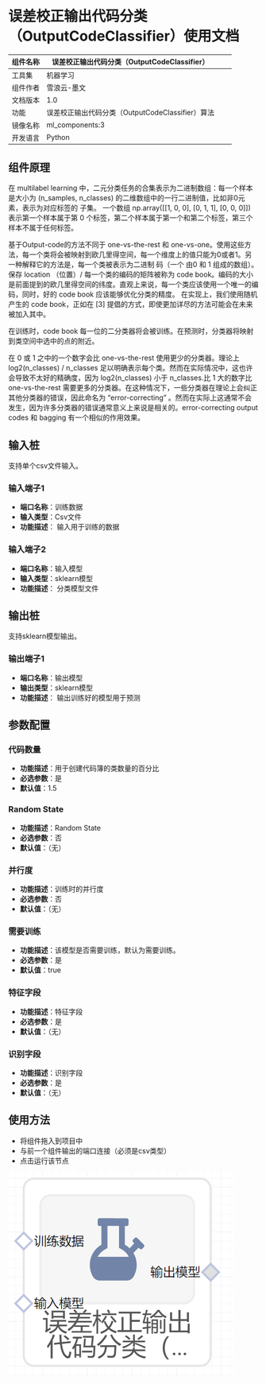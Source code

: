 # 误差校正输出代码分类（OutputCodeClassifier）使用文档
| 组件名称 |误差校正输出代码分类（OutputCodeClassifier）|  |  |
| --- | --- | --- | --- |
| 工具集 | 机器学习 |  |  |
| 组件作者 | 雪浪云-墨文 |  |  |
| 文档版本 | 1.0 |  |  |
| 功能 | 误差校正输出代码分类（OutputCodeClassifier）算法|  |  |
| 镜像名称 | ml_components:3 |  |  |
| 开发语言 | Python |  |  |

## 组件原理
在 multilabel learning 中，二元分类任务的合集表示为二进制数组：每一个样本是大小为 (n_samples, n_classes) 的二维数组中的一行二进制值，比如非0元素，表示为对应标签的 子集。 一个数组 np.array([[1, 0, 0], [0, 1, 1], [0, 0, 0]]) 表示第一个样本属于第 0 个标签，第二个样本属于第一个和第二个标签，第三个样本不属于任何标签。

基于Output-code的方法不同于 one-vs-the-rest 和 one-vs-one。使用这些方法，每一个类将会被映射到欧几里得空间，每一个维度上的值只能为0或者1。另一种解释它的方法是，每一个类被表示为二进制 码（一个 由0 和 1 组成的数组）。保存 location （位置）/ 每一个类的编码的矩阵被称为 code book。编码的大小是前面提到的欧几里得空间的纬度。直观上来说，每一个类应该使用一个唯一的编码，同时，好的 code book 应该能够优化分类的精度。 在实现上，我们使用随机产生的 code book，正如在 [3] 提倡的方式，即使更加详尽的方法可能会在未来被加入其中。

在训练时，code book 每一位的二分类器将会被训练。在预测时，分类器将映射到类空间中选中的点的附近。

在 0 或 1 之中的一个数字会比 one-vs-the-rest 使用更少的分类器。理论上 log2(n_classes) / n_classes 足以明确表示每个类。然而在实际情况中，这也许会导致不太好的精确度，因为 log2(n_classes) 小于 n_classes.比 1 大的数字比 one-vs-the-rest 需要更多的分类器。在这种情况下，一些分类器在理论上会纠正其他分类器的错误，因此命名为 “error-correcting” 。然而在实际上这通常不会发生，因为许多分类器的错误通常意义上来说是相关的。error-correcting output codes 和 bagging 有一个相似的作用效果。


## 输入桩
支持单个csv文件输入。
### 输入端子1

- **端口名称**：训练数据
- **输入类型**：Csv文件
- **功能描述**： 输入用于训练的数据
### 输入端子2

- **端口名称**：输入模型
- **输入类型**：sklearn模型
- **功能描述**： 分类模型文件
## 输出桩
支持sklearn模型输出。
### 输出端子1

- **端口名称**：输出模型
- **输出类型**：sklearn模型
- **功能描述**： 输出训练好的模型用于预测
## 参数配置
### 代码数量

- **功能描述**：用于创建代码簿的类数量的百分比
- **必选参数**：是
- **默认值**：1.5
### Random State

- **功能描述**：Random State
- **必选参数**：否
- **默认值**：（无）
### 并行度

- **功能描述**：训练时的并行度
- **必选参数**：否
- **默认值**：（无）
### 需要训练

- **功能描述**：该模型是否需要训练，默认为需要训练。
- **必选参数**：是
- **默认值**：true
### 特征字段

- **功能描述**：特征字段
- **必选参数**：是
- **默认值**：（无）
### 识别字段

- **功能描述**：识别字段
- **必选参数**：是
- **默认值**：（无）
## 使用方法
- 将组件拖入到项目中
- 与前一个组件输出的端口连接（必须是csv类型）
- 点击运行该节点


![](./img/误差校正输出代码分类1.png)



